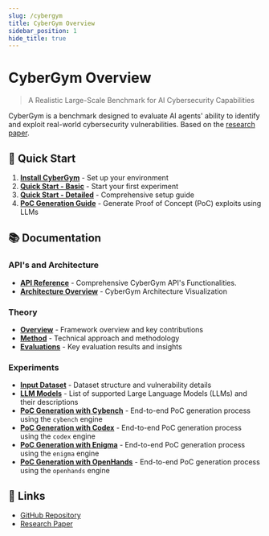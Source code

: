 ```yaml
---
slug: /cybergym
title: CyberGym Overview
sidebar_position: 1
hide_title: true
---
```


# CyberGym Overview

> A Realistic Large-Scale Benchmark for AI Cybersecurity Capabilities

CyberGym is a benchmark designed to evaluate AI agents' ability to identify and exploit real-world cybersecurity vulnerabilities. Based on the [research paper](https://arxiv.org/abs/2506.02548).

## 🚀 Quick Start

1. **[Install CyberGym](getting-started/installation)** - Set up your environment
2. **[Quick Start - Basic](getting-started/quick-start/local_machine)** - Start your first experiment
3. **[Quick Start - Detailed](getting-started/quick-start/local_machine2)** - Comprehensive setup guide
4. **[PoC Generation Guide](getting-started/quick-start/poc_generation)** - Generate Proof of Concept (PoC) exploits using LLMs

## 📚 Documentation

### API's and Architecture
- **[API Reference](theory/api)** - Comprehensive CyberGym API's Functionalities.
- **[Architecture Overview](theory/architecture)** - CyberGym Architecture Visualization

### Theory
- **[Overview](theory/overview)** - Framework overview and key contributions
- **[Method](theory/cybergym-method)** - Technical approach and methodology
- **[Evaluations](theory/evaluation-findings)** - Key evaluation results and insights

### Experiments
- **[Input Dataset](experiments/input-dataset)** - Dataset structure and vulnerability details
- **[LLM Models](experiments/llm-models)** - List of supported Large Language Models (LLMs) and their descriptions
- **[PoC Generation with Cybench](experiments/cybench)** - End-to-end PoC generation process using the `cybench` engine
- **[PoC Generation with Codex](experiments/codex)** - End-to-end PoC generation process using the `codex` engine
- **[PoC Generation with Enigma](experiments/enigma)** - End-to-end PoC generation process using the `enigma` engine
- **[PoC Generation with OpenHands](experiments/openhands)** - End-to-end PoC generation process using the `openhands` engine

## 🔗 Links

- [GitHub Repository](https://github.com/nearKim/cybergym.git)
- [Research Paper](https://arxiv.org/abs/2506.02548)